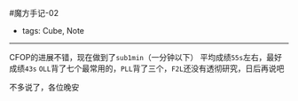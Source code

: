 #魔方手记-02
- tags: Cube, Note

----

CFOP的进展不错，现在做到了`sub1min`（一分钟以下）
平均成绩`55s`左右，最好成绩`43s`
`OLL`背了七个最常用的，`PLL`背了三个，`F2L`还没有透彻研究，日后再说吧

不多说了，各位晚安